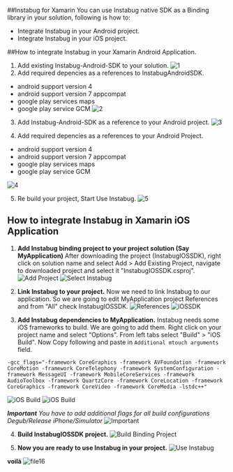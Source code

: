 ##Instabug for Xamarin
You can use Instabug native SDK as a Binding library in your solution, following is how to:
- Integrate Instabug in your Android project.
- Integrate Instabug in your iOS project.

##How to integrate Instabug in your Xamarin Android Application.
1. Add existing Instabug-Android-SDK to your solution.
![1](https://cloud.githubusercontent.com/assets/14965412/14788342/b6114468-0b07-11e6-8c59-486545cb703f.png)
2. Add required depencies as a references to InstabugAndroidSDK.
  - android support version 4
  - android support version 7 appcompat
  - google play services maps
  - google play service GCM
![2](https://cloud.githubusercontent.com/assets/14965412/14788341/b610bf70-0b07-11e6-8d92-3f8ac257e03c.png)

3. Add Instabug-Android-SDK as a reference to your Android project.
![3](https://cloud.githubusercontent.com/assets/14965412/14788343/b61563b8-0b07-11e6-9823-c87e2b1847fe.png)

4. Add required depencies as a references to your Android Project.
  - android support version 4
  - android support version 7 appcompat
  - google play services maps
  - google play service GCM

![4](https://cloud.githubusercontent.com/assets/14965412/14788344/b61ab7e6-0b07-11e6-933b-c0a4635d0f63.png)

5. Re build your project, Start  Use Instabug.
![5](https://cloud.githubusercontent.com/assets/14965412/14788345/b61ed632-0b07-11e6-8a05-905fb7320a54.png)



## How to integrate Instabug in Xamarin iOS Application
1. **Add Instabug binding project to your project solution (Say MyApplication)**
After downloading the project (InstabugIOSSDK), right click on solution name and select Add > Add Existing Project, navigate to downloaded project and select it "InstabugIOSSDK.csproj".
![Add Project](https://cloud.githubusercontent.com/assets/14965412/14787321/396a02fa-0b03-11e6-955f-d2da8b9ee40f.png)
![Select Instabug](https://cloud.githubusercontent.com/assets/14965412/14787322/396b71e4-0b03-11e6-8f61-28e0c1e9c584.png)

2. **Link Instabug to your project.** Now we need to link Instabug to our application. So we are going to edit MyApplication project References and from "All" check InstabugIOSSDK.
![References](https://cloud.githubusercontent.com/assets/14965412/14787323/396f511a-0b03-11e6-992a-45aae0c53cca.png)
![iOSSDK](https://cloud.githubusercontent.com/assets/14965412/14787324/3973bbc4-0b03-11e6-8c98-af11e1044330.png)

3. **Add Instabug dependencies to MyApplication.** Instabug needs some iOS frameworks to build. We are going to add them. Right click on your project name and select "Options". From left tabs select "Build" > "iOS Build". Now Copy following and paste in `Additional mtouch arguments` field.
```
-gcc_flags="-framework CoreGraphics -framework AVFoundation -framework CoreMotion -framework CoreTelephony -framework SystemConfiguration -framework MessageUI -framework MobileCoreServices -framework AudioToolbox -framework QuartzCore -framework CoreLocation -framework CoreGraphics -framework CoreVideo -framework CoreMedia -lstdc++"
```
![iOS Build](https://cloud.githubusercontent.com/assets/14965412/14787326/397b0398-0b03-11e6-9e2f-e696cdc11120.png)
![iOS Build](https://cloud.githubusercontent.com/assets/14965412/14787325/39788f78-0b03-11e6-9dd1-bc4b25832319.png)

***Important***
*You have to add additional flags for all build configurations Degub/Release iPhone/Simulator*
![Important](https://cloud.githubusercontent.com/assets/14965412/14787327/398c0972-0b03-11e6-9dd6-c629a98e29ad.png)

4. **Build InstabugIOSSDK project.**
![Build Binding Project](https://cloud.githubusercontent.com/assets/14965412/14787328/3996062a-0b03-11e6-867d-5d978cc198ec.png)

5. **Now you are ready to use Instabug in your project.**
![Use Instabug](https://cloud.githubusercontent.com/assets/14965412/14787757/304d35f0-0b05-11e6-94ba-e61636db0a0b.png)

**voilà**
![file16](https://cloud.githubusercontent.com/assets/14965412/14787330/399f9c80-0b03-11e6-82c3-3b0039484075.png)
